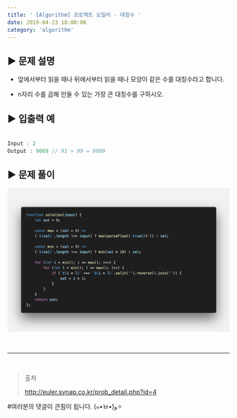 ```yaml
---
title: ' [Algorithm] 프로젝트 오일러 - 대칭수 '
date: 2019-04-23 18:00:00
category: 'algorithm'
---
```


## **▶︎ 문제 설명**

- 앞에서부터 읽을 때나 뒤에서부터 읽을 때나 모양이 같은 수를 대칭수라고 합니다.

- n자리 수를 곱해 만들 수 있는 가장 큰 대칭수를 구하시오.

## **▶︎ 입출력 예**

```js

Input : 2
Output : 9009 // 91 × 99 = 9009

```

## **▶︎ 문제 풀이**

![](../../../assets/algorithm/euler/euler.4.solution.png)

<br />

---

<br />

> 출처
>
> <a href="http://euler.synap.co.kr/prob_detail.php?id=4" target="_blank">http://euler.synap.co.kr/prob_detail.php?id=4</a>

#여러분의 댓글이 큰힘이 됩니다. (๑•̀ㅂ•́)و✧
